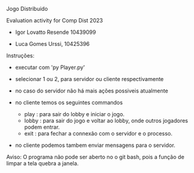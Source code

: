
Jogo Distribuido

Evaluation activity for Comp Dist 2023

- Igor Lovatto Resende 10439099

- Luca Gomes Urssi, 10425396

Instruções:
- executar com 'py Player.py'
- selecionar 1 ou 2, para servidor ou cliente respectivamente

- no caso do servidor não há mais ações possiveis atualmente

- no cliente temos os seguintes commandos
	- play  : para sair do lobby e iniciar o jogo.
	- lobby : para sair do jogo e voltar ao lobby, onde outros jogadores podem entrar.
	- exit  : para fechar a connexão com o servidor e o processo.

- no cliente podemos tambem enviar mensagens para o servidor.

Aviso: 
	O programa não pode ser aberto no o git bash, pois a função de limpar a tela quebra a janela.